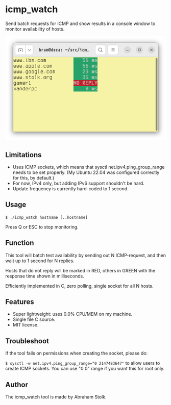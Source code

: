 # icmp_watch
Send batch requests for ICMP and show results in a console window to monitor availability of hosts.

![console](console.png "console")


## Limitations

 * Uses ICMP sockets, which means that sysctl net.ipv4.ping_group_range needs to be set properly. (My Ubuntu 22.04 was configured correctly for this, by default.)
 * For now, IPv4 only, but adding IPv6 support shouldn't be hard.
 * Update frequency is currently hard-coded to 1 second.


## Usage

`$ ./icmp_watch hostname [..hostname]`

Press Q or ESC to stop monitoring.


## Function

This tool will batch test availability by sending out N ICMP-request, and then wait up to 1 second for N replies.

Hosts that do not reply will be marked in RED, others in GREEN with the response time shown in milliseconds.

Efficiently implemented in C, zero polling, single socket for all N hosts.


## Features

 * Super lightweight: uses 0.0% CPU/MEM on my machine.
 * Single file C source.
 * MIT license.


## Troubleshoot

If the tool fails on permissions when creating the socket, please do:

`$ sysctl -w net.ipv4.ping_group_range="0 2147483647"` to allow users to create ICMP sockets. You can use "0 0" range if you want this for root only.


## Author

The icmp_watch tool is made by Abraham Stolk.


